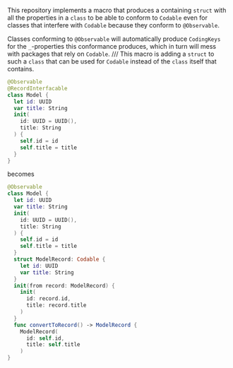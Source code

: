 This repository implements a macro that produces a containing `struct` with all the properties
in a `class` to be able to conform to `Codable` even for classes that
interfere with `Codable` because they conform to `@Observable`.

Classes conforming to `@Observable` will automatically produce `CodingKeys` for
the `_`-properties this conformance produces, which in turn will mess with
packages that rely on `Codable`.
/// This macro is adding a `struct` to such a `class` that can be used for `Codable`
instead of the `class` itself that contains.

```swift
@Observable
@RecordInterfacable
class Model {
  let id: UUID
  var title: String
  init(
    id: UUID = UUID(),
    title: String
  ) {
    self.id = id
    self.title = title
  }
}
```
becomes
```swift
@Observable
class Model {
  let id: UUID
  var title: String
  init(
    id: UUID = UUID(),
    title: String
  ) {
    self.id = id
    self.title = title
  }
  struct ModelRecord: Codable {
    let id: UUID
    var title: String
  }
  init(from record: ModelRecord) {
    init(
      id: record.id,
      title: record.title
    )
  }
  func convertToRecord() -> ModelRecord {
    ModelRecord(
      id: self.id,
      title: self.title
    )
}
```
